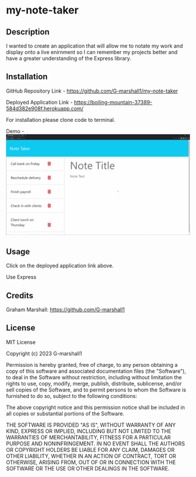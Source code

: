 # my-note-taker

## Description

I wanted to create an application that will allow me to notate my work and display onto a live enirnment so I can remember my projects better and have a greater understanding of the Express library.


## Installation

GitHub Repository Link -  https://github.com/G-marshall1/my-note-taker

Deployed Application Link - https://boiling-mountain-37389-584d382e908f.herokuapp.com/

For installation please clone code to terminal.

Demo - ![Alt text](Assets/11-express-homework-demo.gif)


## Usage

Click on the deployed application link above.

Use Express 



## Credits

Graham Marshall: https://github.com/G-marshall1 

## License 

MIT License

Copyright (c) 2023 G-marshall1

Permission is hereby granted, free of charge, to any person obtaining a copy
of this software and associated documentation files (the "Software"), to deal
in the Software without restriction, including without limitation the rights
to use, copy, modify, merge, publish, distribute, sublicense, and/or sell
copies of the Software, and to permit persons to whom the Software is
furnished to do so, subject to the following conditions:

The above copyright notice and this permission notice shall be included in all
copies or substantial portions of the Software.

THE SOFTWARE IS PROVIDED "AS IS", WITHOUT WARRANTY OF ANY KIND, EXPRESS OR
IMPLIED, INCLUDING BUT NOT LIMITED TO THE WARRANTIES OF MERCHANTABILITY,
FITNESS FOR A PARTICULAR PURPOSE AND NONINFRINGEMENT. IN NO EVENT SHALL THE
AUTHORS OR COPYRIGHT HOLDERS BE LIABLE FOR ANY CLAIM, DAMAGES OR OTHER
LIABILITY, WHETHER IN AN ACTION OF CONTRACT, TORT OR OTHERWISE, ARISING FROM,
OUT OF OR IN CONNECTION WITH THE SOFTWARE OR THE USE OR OTHER DEALINGS IN THE
SOFTWARE.